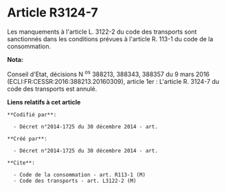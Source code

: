 # Article R3124-7

Les manquements à l'article L. 3122-2 du code des transports sont sanctionnés dans les conditions prévues à l'article R.
113-1 du code de la consommation.

**Nota:**

Conseil d'Etat, décisions N
  <sup>os</sup> 388213, 388343, 388357 du 9 mars 2016 (ECLI:FR:CESSR:2016:388213.20160309), article 1er : L'article R. 3124-7
du code des transports  est annulé.

**Liens relatifs à cet article**

	**Codifié par**:

	  - Décret n°2014-1725 du 30 décembre 2014 - art.

	**Créé par**:

	  - Décret n°2014-1725 du 30 décembre 2014 - art.

	**Cite**:

	  - Code de la consommation - art. R113-1 (M)
	  - Code des transports - art. L3122-2 (M)
